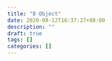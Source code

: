 ```yaml
---
title: "8 Object"
date: 2020-08-12T16:37:27+08:00
description: ""
draft: true
tags: []
categories: []
---
```

